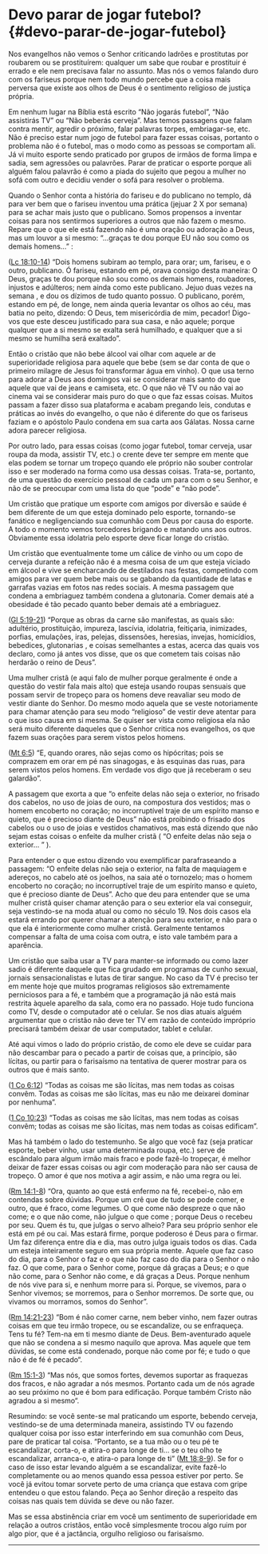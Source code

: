 # Devo parar de jogar futebol? {#devo-parar-de-jogar-futebol}

Nos evangelhos não vemos o Senhor criticando ladrões e prostitutas por roubarem ou se prostituírem: qualquer um sabe que roubar e prostituir é errado e ele nem precisava falar no assunto. Mas nós o vemos falando duro com os fariseus porque nem todo mundo percebe que a coisa mais perversa que existe aos olhos de Deus é o sentimento religioso de justiça própria.

Em nenhum lugar na Bíblia está escrito “Não jogarás futebol”, “Não assistirás TV” ou “Não beberás cerveja”. Mas temos passagens que falam contra mentir, agredir o próximo, falar palavras torpes, embriagar-se, etc. Não é preciso estar num jogo de futebol para fazer essas coisas, portanto o problema não é o futebol, mas o modo como as pessoas se comportam ali. Já vi muito esporte sendo praticado por grupos de irmãos de forma limpa e sadia, sem agressões ou palavrões. Parar de praticar o esporte porque ali alguém falou palavrão é como a piada do sujeito que pegou a mulher no sofá com outro e decidiu vender o sofá para resolver o problema.

Quando o Senhor conta a história do fariseu e do publicano no templo, dá para ver bem que o fariseu inventou uma prática (jejuar 2 X por semana) para se achar mais justo que o publicano. Somos propensos a inventar coisas para nos sentirmos superiores a outros que não fazem o mesmo. Repare que o que ele está fazendo não é uma oração ou adoração a Deus, mas um louvor a si mesmo: “...graças te dou porque EU não sou como os demais homens...” :

([Lc 18:10-14](http://bibliaonline.com.br/acf/lc/18/10-14)) “Dois homens subiram ao templo, para orar; um, fariseu, e o outro, publicano. Ó fariseu, estando em pé, orava consigo desta maneira: O Deus, graças te dou porque não sou como os demais homens, roubadores, injustos e adúlteros; nem ainda como este publicano. Jejuo duas vezes na semana , e dou os dízimos de tudo quanto possuo. O publicano, porém, estando em pé, de longe, nem ainda queria levantar os olhos ao céu, mas batia no peito, dizendo: O Deus, tem misericórdia de mim, pecador! Digo-vos que este desceu justificado para sua casa, e não aquele; porque qualquer que a si mesmo se exalta será humilhado, e qualquer que a si mesmo se humilha será exaltado”.

Então o cristão que não bebe álcool vai olhar com aquele ar de superioridade religiosa para aquele que bebe (sem se dar conta de que o primeiro milagre de Jesus foi transformar água em vinho). O que usa terno para adorar a Deus aos domingos vai se considerar mais santo do que aquele que vai de jeans e camiseta, etc. O que não vê TV ou não vai ao cinema vai se considerar mais puro do que o que faz essas coisas. Muitos passam a fazer disso sua plataforma e acabam pregando leis, condutas e práticas ao invés do evangelho, o que não é diferente do que os fariseus faziam e o apóstolo Paulo condena em sua carta aos Gálatas. Nossa carne adora parecer religiosa.

Por outro lado, para essas coisas (como jogar futebol, tomar cerveja, usar roupa da moda, assistir TV, etc.) o crente deve ter sempre em mente que elas podem se tornar um tropeço quando ele próprio não souber controlar isso e ser moderado na forma como usa dessas coisas. Trata-se, portanto, de uma questão do exercício pessoal de cada um para com o seu Senhor, e não de se preocupar com uma lista do que “pode” e “não pode”.

Um cristão que pratique um esporte com amigos por diversão e saúde é bem diferente de um que esteja dominado pelo esporte, tornando-se fanático e negligenciando sua comunhão com Deus por causa do esporte. A todo o momento vemos torcedores brigando e matando uns aos outros. Obviamente essa idolatria pelo esporte deve ficar longe do cristão.

Um cristão que eventualmente tome um cálice de vinho ou um copo de cerveja durante a refeição não é a mesma coisa de um que esteja viciado em álcool e vive se encharcando de destilados nas festas, competindo com amigos para ver quem bebe mais ou se gabando da quantidade de latas e garrafas vazias em fotos nas redes sociais. A mesma passagem que condena a embriaguez também condena a glutonaria. Comer demais até a obesidade é tão pecado quanto beber demais até a embriaguez.

([Gl 5:19-21](http://bibliaonline.com.br/acf/gl/5/19-21)) “Porque as obras da carne são manifestas, as quais são: adultério, prostituição, impureza, lascívia, idolatria, feitiçaria, inimizades, porfias, emulações, iras, pelejas, dissensões, heresias, invejas, homicídios, bebedices, glutonarias , e coisas semelhantes a estas, acerca das quais vos declaro, como já antes vos disse, que os que cometem tais coisas não herdarão o reino de Deus”.

Uma mulher cristã (e aqui falo de mulher porque geralmente é onde a questão do vestir fala mais alto) que esteja usando roupas sensuais que possam servir de tropeço para os homens deve reavaliar seu modo de vestir diante do Senhor. Do mesmo modo aquela que se veste notoriamente para chamar atenção para seu modo “religioso” de vestir deve atentar para o que isso causa em si mesma. Se quiser ser vista como religiosa ela não será muito diferente daqueles que o Senhor critica nos evangelhos, os que fazem suas orações para serem vistos pelos homens.

([Mt 6:5](http://bibliaonline.com.br/acf/mt/6/5)) “E, quando orares, não sejas como os hipócritas; pois se comprazem em orar em pé nas sinagogas, e às esquinas das ruas, para serem vistos pelos homens. Em verdade vos digo que já receberam o seu galardão”.

A passagem que exorta a que “o enfeite delas não seja o exterior, no frisado dos cabelos, no uso de joias de ouro, na compostura dos vestidos; mas o homem encoberto no coração; no incorruptível traje de um espírito manso e quieto, que é precioso diante de Deus” não está proibindo o frisado dos cabelos ou o uso de joias e vestidos chamativos, mas está dizendo que não sejam estas coisas o enfeite da mulher cristã ( “O enfeite delas não seja o exterior... ” ).

Para entender o que estou dizendo vou exemplificar parafraseando a passagem: “O enfeite delas não seja o exterior, na falta de maquiagem e adereços, no cabelo até os joelhos, na saia até o tornozelo; mas o homem encoberto no coração; no incorruptível traje de um espírito manso e quieto, que é precioso diante de Deus”. Acho que deu para entender que se uma mulher cristã quiser chamar atenção para o seu exterior ela vai conseguir, seja vestindo-se na moda atual ou como no século 19\. Nos dois casos ela estará errando por querer chamar a atenção para seu exterior, e não para o que ela é interiormente como mulher cristã. Geralmente tentamos compensar a falta de uma coisa com outra, e isto vale também para a aparência.

Um cristão que saiba usar a TV para manter-se informado ou como lazer sadio é diferente daquele que fica grudado em programas de cunho sexual, jornais sensacionalistas e lutas de tirar sangue. No caso da TV é preciso ter em mente hoje que muitos programas religiosos são extremamente perniciosos para a fé, e também que a programação já não está mais restrita àquele aparelho da sala, como era no passado. Hoje tudo funciona como TV, desde o computador até o celular. Se nos dias atuais alguém argumentar que o cristão não deve ter TV em razão de conteúdo impróprio precisará também deixar de usar computador, tablet e celular.

Até aqui vimos o lado do próprio cristão, de como ele deve se cuidar para não descambar para o pecado a partir de coisas que, a princípio, são lícitas, ou partir para o farisaísmo na tentativa de querer mostrar para os outros que é mais santo.

([1 Co 6:12](http://bibliaonline.com.br/acf/1co/6/12)) “Todas as coisas me são lícitas, mas nem todas as coisas convêm. Todas as coisas me são lícitas, mas eu não me deixarei dominar por nenhuma”.

([1 Co 10:23](http://bibliaonline.com.br/acf/1co/10/23)) “Todas as coisas me são lícitas, mas nem todas as coisas convêm; todas as coisas me são lícitas, mas nem todas as coisas edificam”.

Mas há também o lado do testemunho. Se algo que você faz (seja praticar esporte, beber vinho, usar uma determinada roupa, etc.) serve de escândalo para algum irmão mais fraco e pode fazê-lo tropeçar, é melhor deixar de fazer essas coisas ou agir com moderação para não ser causa de tropeço. O amor é que nos motiva a agir assim, e não uma regra ou lei.

([Rm 14:1-8](http://bibliaonline.com.br/acf/rm/14/1-8)) “Ora, quanto ao que está enfermo na fé, recebei-o, não em contendas sobre dúvidas. Porque um crê que de tudo se pode comer, e outro, que é fraco, come legumes. O que come não despreze o que não come; e o que não come, não julgue o que come ; porque Deus o recebeu por seu. Quem és tu, que julgas o servo alheio? Para seu próprio senhor ele está em pé ou cai. Mas estará firme, porque poderoso é Deus para o firmar. Um faz diferença entre dia e dia, mas outro julga iguais todos os dias. Cada um esteja inteiramente seguro em sua própria mente. Aquele que faz caso do dia, para o Senhor o faz e o que não faz caso do dia para o Senhor o não faz. O que come, para o Senhor come, porque dá graças a Deus; e o que não come, para o Senhor não come, e dá graças a Deus. Porque nenhum de nós vive para si, e nenhum morre para si. Porque, se vivemos, para o Senhor vivemos; se morremos, para o Senhor morremos. De sorte que, ou vivamos ou morramos, somos do Senhor”.

([Rm 14:21-23](http://bibliaonline.com.br/acf/rm/14/21-23)) “Bom é não comer carne, nem beber vinho, nem fazer outras coisas em que teu irmão tropece, ou se escandalize, ou se enfraqueça. Tens tu fé? Tem-na em ti mesmo diante de Deus. Bem-aventurado aquele que não se condena a si mesmo naquilo que aprova. Mas aquele que tem dúvidas, se come está condenado, porque não come por fé; e tudo o que não é de fé é pecado“.

([Rm 15:1-3](http://bibliaonline.com.br/acf/rm/15/1-3)) “Mas nós, que somos fortes, devemos suportar as fraquezas dos fracos, e não agradar a nós mesmos. Portanto cada um de nós agrade ao seu próximo no que é bom para edificação. Porque também Cristo não agradou a si mesmo“.

Resumindo: se você sente-se mal praticando um esporte, bebendo cerveja, vestindo-se de uma determinada maneira, assistindo TV ou fazendo qualquer coisa por isso estar interferindo em sua comunhão com Deus, pare de praticar tal coisa. “Portanto, se a tua mão ou o teu pé te escandalizar, corta-o, e atira-o para longe de ti... se o teu olho te escandalizar, arranca-o, e atira-o para longe de ti” ([Mt 18:8-9](http://bibliaonline.com.br/acf/mt/18/8-9)). Se for o caso de isso estar levando alguém a se escandalizar, evite fazê-lo completamente ou ao menos quando essa pessoa estiver por perto. Se você já evitou tomar sorvete perto de uma criança que estava com gripe entendeu o que estou falando. Peça ao Senhor direção a respeito das coisas nas quais tem dúvida se deve ou não fazer.

Mas se essa abstinência criar em você um sentimento de superioridade em relação a outros cristãos, então você simplesmente trocou algo ruim por algo pior, que é a jactância, orgulho religioso ou farisaísmo.

*****